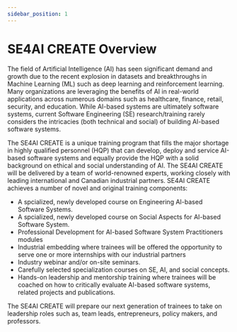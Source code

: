 ```yaml
---
sidebar_position: 1
---
```


# SE4AI CREATE Overview

The field of Artificial Intelligence (AI) has seen significant demand and growth due to the recent explosion in
datasets and breakthroughs in Machine Learning (ML) such as deep learning and reinforcement learning. Many
organizations are leveraging the benefits of AI in real-world applications across numerous domains such as
healthcare, finance, retail, security, and education. While AI-based systems are ultimately software systems,
current Software Engineering (SE) research/training rarely considers the intricacies (both technical and social)
of building AI-based software systems.

The SE4AI CREATE is a unique training program that fills the major shortage in highly qualified
personnel (HQP) that can develop, deploy and service AI-based software systems and equally provide the HQP
with a solid background on ethical and social understanding of AI. The SE4AI CREATE will be delivered by a team
of world-renowned experts, working closely with leading international and Canadian industrial partners.
SE4AI CREATE achieves a number of novel and original training components:

- A spcialized, newly developed course on Engineering AI-based Software Systems.
- A spcialized, newly developed course on Social Aspects for AI-based Software System.
- Professional Development for AI-based Software System Practitioners modules
- Industrial embedding where trainees will be offered the opportunity to serve one or more internships with our industrial partners
- Industry webinar and/or on-site seminars.
- Carefully selected specialization courses on SE, AI, and social concepts.
- Hands-on leadership and mentorship training where trainees will be coached on how to critically evaluate AI-based software systems, related projects and publications.

The SE4AI CREATE will prepare our next generation of trainees to take on leadership roles such as, team leads, entrepreneurs, policy makers, and professors.
